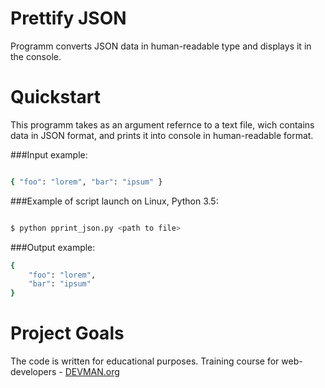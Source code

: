 # Prettify JSON

Programm converts JSON data in human-readable type and displays it in the console.

# Quickstart

This programm takes as an argument refernce to a text file, wich contains data in JSON format, and prints it into console in human-readable format.

###Input example:

```bash

{ "foo": "lorem", "bar": "ipsum" }

```

###Example of script launch on Linux, Python 3.5:

```bash

$ python pprint_json.py <path to file>

```

###Output example:

```bash
{
    "foo": "lorem",
    "bar": "ipsum"
}

```

# Project Goals

The code is written for educational purposes. Training course for web-developers - [DEVMAN.org](https://devman.org)
